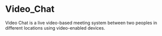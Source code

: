 # Video_Chat
Video Chat is a live video-based meeting system between two peoples in different locations using video-enabled devices. 
